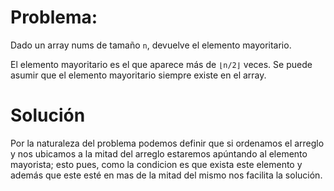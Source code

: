 # Problema:

Dado un array nums de tamaño `n`, devuelve el elemento mayoritario.

El elemento mayoritario es el que aparece más de `⌊n/2⌋` veces. Se puede asumir que el elemento mayoritario siempre existe en el array.

# Solución

Por la naturaleza del problema podemos definir que si ordenamos el arreglo y nos ubicamos a la mitad del arreglo estaremos apúntando al elemento mayorista; esto pues, como la condicion es que exista este elemento y además que este esté en mas de la mitad del mismo nos facilita la solución.